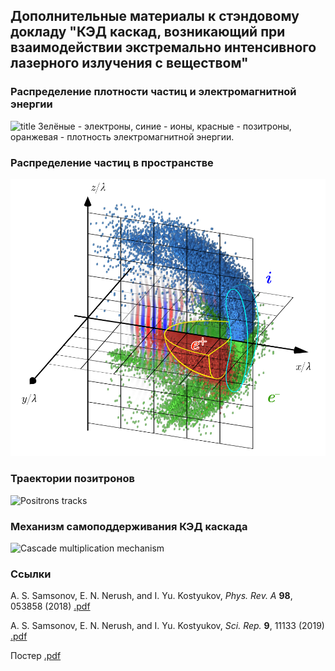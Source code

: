 ## Дополнительные материалы к стэндовому докладу "КЭД каскад, возникающий при взаимодействии экстремально интенсивного лазерного излучения с веществом"

### Распределение плотности частиц и электромагнитной энергии
![title](density_ei_optimized.gif)
Зелёные - электроны, синие - ионы, красные - позитроны, оранжевая - плотность электромагнитной энергии.

### Распределение частиц в пространстве
![title](scheme.png)

### Траектории позитронов
![Positrons tracks](tracks_optimized.gif)

### Механизм самоподдерживания КЭД каскада
![Cascade multiplication mechanism](scheme.gif)

### Ссылки
A. S. Samsonov, E. N. Nerush, and I. Yu. Kostyukov, *Phys. Rev. A* **98**, 053858 (2018) [.pdf](2018%20-%20Samsonov%20-%20PRA.pdf)

A. S. Samsonov, E. N. Nerush, and I. Yu. Kostyukov, *Sci. Rep.* **9**, 11133 (2019) [.pdf](2019%20-%20Samsonov%20-%20SciRep.pdf)

Постер [.pdf](Постер_git.pdf)
